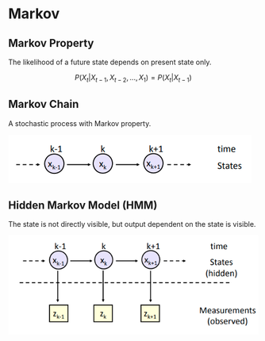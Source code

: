 # Markov

## Markov Property

The likelihood of a future state depends on present state only. 

$$
P(X_t|X_{t-1}, X_{t-2},...,X_1) = P(X_t|X_{t-1})
$$

## Markov Chain

A stochastic process with Markov property. 

![](../.gitbook/assets/image%20%28157%29.png)

## Hidden Markov Model \(HMM\)

The state is not directly visible, but output dependent on the state is visible. 

![](../.gitbook/assets/image%20%28155%29.png)


